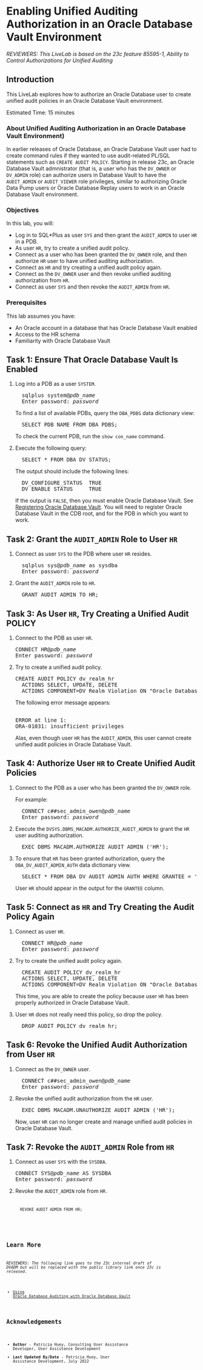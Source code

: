 # Enabling Unified Auditing Authorization in an Oracle Database Vault Environment
*REVIEWERS: This LiveLab is based on the 23c feature 85595-1, Ability to Control Authorizations for Unified Auditing*

## Introduction

This LiveLab explores how to authorize an Oracle Database user to create unified audit policies in an Oracle Database Vault environment.

Estimated Time: 15 minutes

### About Unified Auditing Authorization in an Oracle Database Vault Environment)

In earlier releases of Oracle Database, an Oracle Database Vault user had to create command rules if they wanted to use audit-related PL/SQL statements such as <code>CREATE AUDIT POLICY</code>. Starting in release 23c, an Oracle Database Vault admnistrator (that is, a user who has the <code>DV_OWNER</code> or <code>DV_ADMIN</code> role) can authorize users in Database Vault to have the <code>AUDIT_ADMIN</code> or <code>AUDIT_VIEWER</code> role privileges, similar to authorizing Oracle Data Pump users or Oracle Database Replay users to work in an Oracle Database Vault environment.

### Objectives

In this lab, you will:
* Log in to SQL*Plus as user <code>SYS</code> and then grant the <code>AUDIT_ADMIN</code> to user <code>HR</code> in a PDB.
* As user <code>HR</code>, try to create a unified audit policy.
* Connect as a user who has been granted the <code>DV_OWNER</code> role, and then authorize <code>HR</code> user to have unified auditing authorization.
* Connect as <code>HR</code> and try creating a unified audit policy again.
* Connect as the <code>DV_OWNER</code> user and then revoke unified auditing authorization from <code>HR</code>.
* Connect as user <code>SYS</code> and then revoke the <code>AUDIT_ADMIN</code> from <code>HR</code>.

### Prerequisites

This lab assumes you have:
* An Oracle account in a database that has Oracle Database Vault enabled
* Access to the HR schema
* Familiarity with Oracle Database Vault


## Task 1: Ensure That Oracle Database Vault Is Enabled

1. Log into a PDB as a user <code>SYSTEM</code>.

   <pre>
	 sqlplus system@<i>pdb_name</i>
	 Enter password: <i>password</i>
   </pre>

   To find a list of available PDBs, query the <code>DBA_PDBS</code> data dictionary view:

   <pre>
     SELECT PDB_NAME FROM DBA_PDBS;
   </pre>

   To check the current PDB, run the <code>show con_name</code> command.

2. Execute the following query:

   <pre>
     SELECT * FROM DBA_DV_STATUS;
   </pre>

	 The output should include the following lines:

	 <pre>
	 DV_CONFIGURE_STATUS  TRUE
	 DV_ENABLE_STATUS     TRUE
   </pre>

	 If the output is <code>FALSE</code>, then you must enable Oracle Database Vault. See [Registering Oracle Database Vault](http://st-doc.us.oracle.com/id_common/review/docbuilder/html/F46691_01/getting-started-with-oracle-database-vault.htm#GUID-68558E32-ABD0-4495-8677-4F9E09283E5D). You will need to register Oracle Database Vault in the CDB root, and for the PDB in which you want to work.

## Task 2: Grant the <code>AUDIT_ADMIN</code> Role to User <code>HR</code>

1. Connect as user <code>SYS</code> to the PDB where user <code>HR</code> resides.

   <pre>
	 sqlplus sys@<i>pdb_name</i> as sysdba
	 Enter password: <i>password</i>
   </pre>

2. Grant the <code>AUDIT_ADMIN</code> role to <code>HR</code>.

   <pre>
     GRANT AUDIT_ADMIN TO HR;
   </pre>

## Task 3: As User <code>HR</code>, Try Creating a Unified Audit POLICY

1. Connect to the PDB as user <code>HR</code>.

   <pre>
   CONNECT HR@<i>pdb_name</i>
   Enter password: <i>password</i>
   </pre>

2. Try to create a unified audit policy.

   <pre>
   CREATE AUDIT POLICY dv_realm_hr
     ACTIONS SELECT, UPDATE, DELETE
     ACTIONS COMPONENT=DV Realm Violation ON "Oracle Database Vault";
   </pre>

   The following error message appears:

   <pre>   
   ERROR at line 1:
   ORA-01031: insufficient privileges
   </pre>

   Alas, even though user <code>HR</code> has the <code>AUDIT_ADMIN</code>, this user cannot create unified audit policies in Oracle Database Vault.

## Task 4: Authorize User <code>HR</code> to Create Unified Audit Policies

1. Connect to the PDB as a user who has been granted the <code>DV_OWNER</code> role.

   For example:

	 <pre>
	 CONNECT c##sec_admin_owen@<i>pdb_name</i>
	 Enter password: <i>password</i>
   </pre>

2. Execute the <code>DVSYS.DBMS_MACADM.AUTHORIZE_AUDIT_ADMIN</code> to grant the <code>HR</code> user auditing authorization.

   <pre>
     EXEC DBMS_MACADM.AUTHORIZE_AUDIT_ADMIN ('HR');
   </pre>

3. To ensure that <code>HR</code> has been granted authorization, query the <code>DBA_DV_AUDIT_ADMIN_AUTH</code> data dictionary view.

   <pre>
     SELECT * FROM DBA_DV_AUDIT_ADMIN_AUTH WHERE GRANTEE = 'HR';
   </pre>

	 User <code>HR</code> should appear in the output for the <code>GRANTEE</code> column.

## Task 5: Connect as <code>HR</code> and Try Creating the Audit Policy Again

1. Connect as user <code>HR</CODE>.

   <pre>
	 CONNECT HR@<i>pdb_name</i>
	 Enter password: <i>password</i>
   </pre>

2. Try to create the unified audit policy again.

   <pre>
	 CREATE AUDIT POLICY dv_realm_hr
     ACTIONS SELECT, UPDATE, DELETE
     ACTIONS COMPONENT=DV Realm Violation ON "Oracle Database Vault";
   </pre>

   This time, you are able to create the policy because user <code>HR</code> has been properly authorized in Oracle Database Vault.


4. User <code>HR</code> does not really need this policy, so drop the policy. 	 	 

   <pre>
     DROP AUDIT POLICY dv_realm_hr;
   </pre>

## Task 6: Revoke the Unified Audit Authorization from User <code>HR</code>   

1. Connect as the <code>DV_OWNER</code> user.

   <pre>
	 CONNECT c##sec_admin_owen@<i>pdb_name</i>
	 Enter password: <i>password</i>
   </pre>

2. Revoke the unified audit authorization from the <code>HR</code> user.

   <pre>
     EXEC DBMS_MACADM.UNAUTHORIZE_AUDIT_ADMIN ('HR');
   </pre>

	 Now, user <code>HR</code> can no longer create and manage unified audit policies in Oracle Database Vault.

## Task 7: Revoke the <code>AUDIT_ADMIN</code> Role from <code>HR</code>

1. Connect as user <code>SYS</code> with the <code>SYSDBA</code>.

   <pre>
   CONNECT SYS@<i>pdb_name</i> AS SYSDBA
   Enter password: <i>password</i>
   </pre>

2. Revoke the <code>AUDIT_ADMIN</code> role from <code>HR<code>.  

   <pre>
     REVOKE AUDIT_ADMIN FROM HR;
   </pre>
   
## Learn More

*REVIEWERS: The following link goes to the 23c internal draft of DVADM but will be replaced with the public library link once 23c is released.*

* [Using Oracle Database Auditing with Oracle Database Vault](http://st-doc.us.oracle.com/id_common/review/docbuilder/html/F46691_01/dba-operations-in-an-oracle-database-vault-environment.htm#GUID-389D36D3-32F8-4451-965E-76448CDBBB43)

## Acknowledgements
* **Author** - Patricia Huey, Consulting User Assistance Developer, User Assistance Development
* **Last Updated By/Date** - Patricia Huey, User Assistance Development, July 2022
